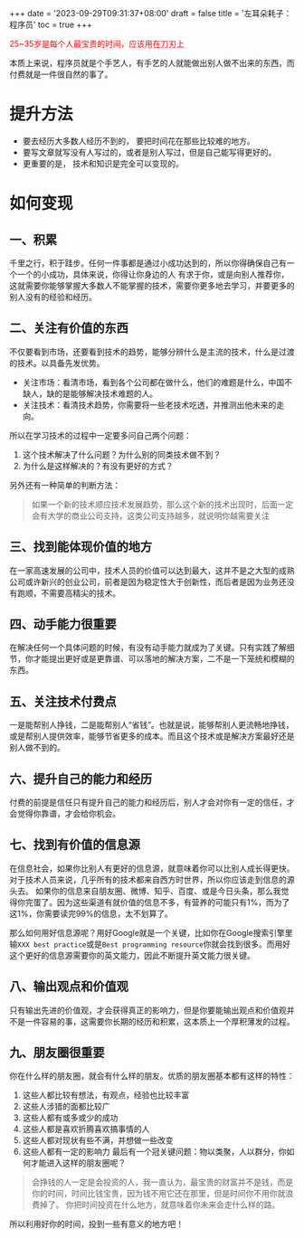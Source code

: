 +++
date = '2023-09-29T09:31:37+08:00'
draft = false
title = '左耳朵耗子：程序员'
toc = true
+++

<p style="color:red">25~35岁是每个人最宝贵的时间，应该用在刀刃上</p>

本质上来说，程序员就是个手艺人，有手艺的人就能做出别人做不出来的东西，而付费就是一件很自然的事了。
# 提升方法
- 要去经历大多数人经历不到的， 要把时间花在那些比较难的地方。
- 要写文章就写没有人写过的，或者是别人写过，但是自己能写得更好的。
- 更重要的是， 技术和知识是完全可以变现的。

# 如何变现
## 一、积累
千里之行，积于跬步。任何一件事都是通过小成功达到的，所以你得确保自己有一个一个的小成功，具体来说，你得让你身边的人 有求于你，或是向别人推荐你，这就需要你能够掌握大多数人不能掌握的技术，需要你更多地去学习，并要更多的别人没有的经验和经历。
## 二、关注有价值的东西
不仅要看到市场，还要看到技术的趋势，能够分辨什么是主流的技术，什么是过渡的技术。以具备先发优势。
  - 关注市场：看清市场，看到各个公司都在做什么，他们的难题是什么，中国不缺人，缺的是能够解决技术难题的人。
  - 关注技术：看清技术趋势，你需要将一些老技术吃透，并推测出他未来的走向。

所以在学习技术的过程中一定要多问自己两个问题：
1. 这个技术解决了什么问题？为什么别的同类技术做不到？
2. 为什么是这样解决的？有没有更好的方式？

另外还有一种简单的判断方法：
> 如果一个新的技术顺应技术发展趋势，那么这个新的技术出现时，后面一定会有大学的商业公司支持，这类公司支持越多，就说明你越需要关注

## 三、找到能体现价值的地方
在一家高速发展的公司中，技术人员的价值可以达到最大，这并不是之大型的成熟公司或许新兴的创业公司，前者是因为稳定性大于创新性，而后者是因为业务还没有跑顺，不需要高精尖的技术。

## 四、动手能力很重要
在解决任何一个具体问题的时候，有没有动手能力就成为了关键。只有实践了解细节，你才能提出更好或是更靠谱、可以落地的解决方案，二不是一下笼统和模糊的东西。

## 五、关注技术付费点
一是能帮别人挣钱，二是能帮别人“省钱”。也就是说，能够帮别人更流畅地挣钱，或是帮别人提供效率，能够节省更多的成本。而且这个技术或是解决方案最好还是别人做不到的。

## 六、提升自己的能力和经历
付费的前提是信任只有提升自己的能力和经历后，别人才会对你有一定的信任，才会觉得你靠谱，才会给你机会。

## 七、找到有价值的信息源
在信息社会，如果你比别人有更好的信息源，就意味着你可以比别人成长得更快。对于技术人员来说，几乎所有的技术都来自西方时世界，所以你应该走到信息的源头去。
如果你的信息来自朋友圈、微博、知乎、百度、或是今日头条，那么我觉得你完蛋了。因为这些渠道有就价值的信息不多，有营养的可能只有1%，而为了这1%，你需要读完99%的信息，太不划算了。

那么如何用好信息源呢？用好Google就是一个关键，比如你在Google搜索引擎里输`XXX best practice`或是`Best programming resource`你就会找到很多。而用好这个更好的信息源需要你的英文能力，因此不断提升英文能力很关键。

## 八、输出观点和价值观
只有输出先进的价值观，才会获得真正的影响力，但是你要能输出观点和价值观并不是一件容易的事，这需要你长期的经历和积累，这本质上一个厚积薄发的过程。

## 九、朋友圈很重要
你在什么样的朋友圈，就会有什么样的朋友。优质的朋友圈基本都有这样的特性：
1. 这些人都比较有想法，有观点，经验也比较丰富
2. 这些人涉猎的面都比较广
3. 这些人都有或多或少的成功
4. 这些人都是喜欢折腾喜欢搞事情的人
5. 这些人都对现状有些不满，并想做一些改变
6. 这些人都有一定的影响力
最后有一个冠关键问题：物以类聚，人以群分，你如何才能进入这样的朋友圈呢？
> 会挣钱的人一定是会投资的人，我一直认为，最宝贵的财富并不是钱，而是你的时间，时间比钱宝贵，因为钱不用它还在那里，但是时间你不用你就浪费掉了。
> 你把时间投资在什么地方，就意味着你未来会走什么样的路。

所以利用好你的时间，投到一些有意义的地方吧！
